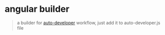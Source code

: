# angular builder

> a builder for [auto-developer](https://github.com/goblins-tech/auto-developer) workflow, just add it to auto-developer.js file
